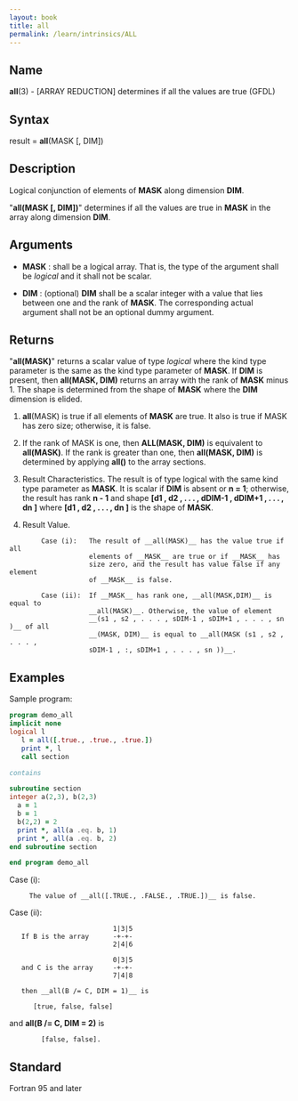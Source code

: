 ```yaml
---
layout: book
title: all
permalink: /learn/intrinsics/ALL
---
```

## __Name__

__all__(3) - \[ARRAY REDUCTION\] determines if all the values are true
(GFDL)

## __Syntax__

result = __all__(MASK \[, DIM\])

## __Description__

Logical conjunction of elements of __MASK__ along dimension __DIM__.

"__all(MASK \[, DIM\])__" determines if all the values are true in __MASK__
in the array along dimension __DIM__.

## __Arguments__

  - __MASK__
    : shall be a logical array. That is, the type of the argument shall be
    _logical_ and it shall not be scalar.

  - __DIM__
    : (optional) __DIM__ shall be a scalar integer with a value that lies
    between one and the rank of __MASK__. The corresponding actual argument
    shall not be an optional dummy argument.

## __Returns__

"__all(MASK)__" returns a scalar value of type _logical_ where the kind
type parameter is the same as the kind type parameter of __MASK__. If __DIM__ is
present, then __all(MASK, DIM)__ returns an array with the rank of __MASK__
minus 1. The shape is determined from the shape of __MASK__ where the __DIM__
dimension is elided.

 1.  __all__(MASK) is true if all elements of __MASK__ are true. It also is
     true if MASK has zero size; otherwise, it is false.

 2.  If the rank of MASK is one, then __ALL(MASK, DIM)__ is equivalent
     to __all(MASK)__. If the rank is greater than one, then
     __all(MASK, DIM)__ is determined by applying __all()__ to the array
     sections.

 3.  Result Characteristics. The result is of type logical with the
     same kind type parameter as __MASK__. It is scalar if __DIM__ is absent or
     __n = 1__; otherwise, the result has rank __n - 1__ and shape __\[d1 , d2 ,
     . . . , dDIM-1 , dDIM+1 , . . . , dn \]__ where __\[d1 , d2 , . . . ,
     dn \]__ is the shape of __MASK__.

 4.  Result Value.

```
        Case (i):   The result of __all(MASK)__ has the value true if all
                    elements of __MASK__ are true or if __MASK__ has
                    size zero, and the result has value false if any element
                    of __MASK__ is false.

        Case (ii):  If __MASK__ has rank one, __all(MASK,DIM)__ is equal to
                    __all(MASK)__. Otherwise, the value of element
                    __(s1 , s2 , . . . , sDIM-1 , sDIM+1 , . . . , sn )__ of all
                    __(MASK, DIM)__ is equal to __all(MASK (s1 , s2 , . . . ,
                    sDIM-1 , :, sDIM+1 , . . . , sn ))__.
```

## __Examples__

Sample program:

```fortran
program demo_all
implicit none
logical l
   l = all([.true., .true., .true.])
   print *, l
   call section

contains

subroutine section
integer a(2,3), b(2,3)
  a = 1
  b = 1
  b(2,2) = 2
  print *, all(a .eq. b, 1)
  print *, all(a .eq. b, 2)
end subroutine section

end program demo_all
```

Case (i):

```
     The value of __all([.TRUE., .FALSE., .TRUE.])__ is false.
```

Case (ii):

```
                          1|3|5
   If B is the array      -+-+-
                          2|4|6
  
                          0|3|5
   and C is the array     -+-+-
                          7|4|8

   then __all(B /= C, DIM = 1)__ is

      [true, false, false]
```

and __all(B /= C, DIM = 2)__ is

```
        [false, false].
```

## __Standard__

Fortran 95 and later
